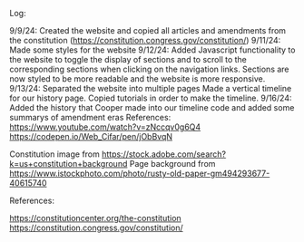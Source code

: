Log:

9/9/24: Created the website and copied all articles and amendments from the constitution (https://constitution.congress.gov/constitution/)
9/11/24: Made some styles for the website
9/12/24: Added Javascript functionality to the website to toggle the display of sections and to scroll to the corresponding sections when clicking on the navigation links. 
Sections are now styled to be more readable and the website is more responsive.
9/13/24: Separated the website into multiple pages
Made a vertical timeline for our history page. Copied tutorials in order to make the timeline.
9/16/24: Added the history that Cooper made into our timeline code and added some summarys of amendment eras
References:
https://www.youtube.com/watch?v=zNccqv0g6Q4
https://codepen.io/Web_Cifar/pen/jObBvqN


Constitution image from https://stock.adobe.com/search?k=us+constitution+background
Page background from https://www.istockphoto.com/photo/rusty-old-paper-gm494293677-40615740

References: 

https://constitutioncenter.org/the-constitution
https://constitution.congress.gov/constitution/
